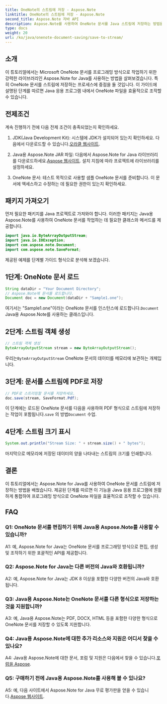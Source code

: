 ```yaml
---
title: OneNote의 스트림에 저장 - Aspose.Note
linktitle: OneNote의 스트림에 저장 - Aspose.Note
second_title: Aspose.Note 자바 API
description: Aspose.Note를 사용하여 OneNote 문서를 Java 스트림에 저장하는 방법을 알아보세요. 이 기능을 귀하의 애플리케이션에 손쉽게 통합하세요.
type: docs
weight: 20
url: /ko/java/onenote-document-saving/save-to-stream/
---
```

## 소개

이 튜토리얼에서는 Microsoft OneNote 문서를 프로그래밍 방식으로 작업하기 위한 강력한 라이브러리인 Aspose.Note for Java를 사용하는 방법을 살펴보겠습니다. 특히 OneNote 문서를 스트림에 저장하는 프로세스에 중점을 둘 것입니다. 이 가이드에 설명된 단계를 따르면 Java 응용 프로그램 내에서 OneNote 파일을 효율적으로 조작할 수 있습니다.

## 전제조건

계속 진행하기 전에 다음 전제 조건이 충족되었는지 확인하세요.

1.  JDK(Java Development Kit): 시스템에 JDK가 설치되어 있는지 확인하세요. 다음에서 다운로드할 수 있습니다.[오라클 웹사이트](https://www.oracle.com/java/technologies/javase-jdk11-downloads.html).
   
2.  Java용 Aspose.Note JAR 파일: 다음에서 Aspose.Note for Java 라이브러리를 다운로드하세요.[Aspose 웹사이트](https://releases.aspose.com/note/java/). 설치 지침에 따라 프로젝트에 라이브러리를 설정하세요.

3. OneNote 문서: 테스트 목적으로 사용할 샘플 OneNote 문서를 준비합니다. 이 문서에 액세스하고 수정하는 데 필요한 권한이 있는지 확인하세요.

## 패키지 가져오기

먼저 필요한 패키지를 Java 프로젝트로 가져와야 합니다. 이러한 패키지는 Java용 Aspose.Note를 사용하여 OneNote 문서를 작업하는 데 필요한 클래스와 메서드를 제공합니다.

```java
import java.io.ByteArrayOutputStream;
import java.io.IOException;
import com.aspose.note.Document;
import com.aspose.note.SaveFormat;
```

제공된 예제를 단계별 가이드 형식으로 분석해 보겠습니다.

## 1단계: OneNote 문서 로드

```java
String dataDir = "Your Document Directory";
// Aspose.Note에 문서를 로드합니다.
Document doc = new Document(dataDir + "Sample1.one");
```

 여기서는 "Sample1.one"이라는 OneNote 문서를 인스턴스에 로드합니다.`Document` Java용 Aspose.Note를 사용하는 클래스입니다.

## 2단계: 스트림 객체 생성

```java
// 스트림 객체 생성
ByteArrayOutputStream stream = new ByteArrayOutputStream();
```

 우리는`ByteArrayOutputStream` OneNote 문서의 데이터를 메모리에 보관하는 개체입니다.

## 3단계: 문서를 스트림에 PDF로 저장

```java
// PDF로 스트리밍할 문서를 저장하세요.
doc.save(stream, SaveFormat.Pdf);
```

 이 단계에는 로드된 OneNote 문서를 다음을 사용하여 PDF 형식으로 스트림에 저장하는 작업이 포함됩니다.`save` 의 방법`Document` 수업.

## 4단계: 스트림 크기 표시

```java
System.out.println("Stream Size: " + stream.size() + " bytes");
```

마지막으로 메모리에 저장된 데이터의 양을 나타내는 스트림의 크기를 인쇄합니다.

## 결론

이 튜토리얼에서는 Aspose.Note for Java를 사용하여 OneNote 문서를 스트림에 저장하는 방법을 배웠습니다. 제공된 단계를 따르면 이 기능을 Java 응용 프로그램에 원활하게 통합하여 프로그래밍 방식으로 OneNote 파일을 효율적으로 조작할 수 있습니다.

## FAQ

### Q1: OneNote 문서를 편집하기 위해 Java용 Aspose.Note를 사용할 수 있습니까?

A1: 예, Aspose.Note for Java는 OneNote 문서를 프로그래밍 방식으로 편집, 생성 및 조작하기 위한 포괄적인 API를 제공합니다.

### Q2: Aspose.Note for Java는 다른 버전의 Java와 호환됩니까?

A2: 예, Aspose.Note for Java는 JDK 8 이상을 포함한 다양한 버전의 Java와 호환됩니다.

### Q3: Java용 Aspose.Note는 OneNote 문서를 다른 형식으로 저장하는 것을 지원합니까?

A3: 예, Java용 Aspose.Note는 PDF, DOCX, HTML 등을 포함한 다양한 형식으로 OneNote 문서를 저장할 수 있도록 지원합니다.

### Q4: Java용 Aspose.Note에 대한 추가 리소스와 지원은 어디서 찾을 수 있나요?

A4: Java용 Aspose.Note에 대한 문서, 포럼 및 지원은 다음에서 찾을 수 있습니다.[포럼을 Aspose](https://forum.aspose.com/c/note/28).

### Q5: 구매하기 전에 Java용 Aspose.Note를 사용해 볼 수 있나요?

 A5: 예, 다음 사이트에서 Aspose.Note for Java 무료 평가판을 얻을 수 있습니다.[Aspose 웹사이트](https://releases.aspose.com/).